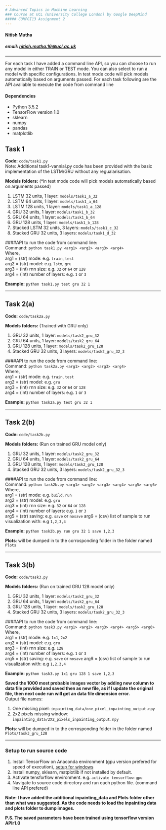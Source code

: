 ```yaml
---
# Advanced Topics in Machine Learning
### Course at UCL (University College London) by Google DeepMind  
##### COMPGI13 Assignment 2
---
```

#### Nitish Mutha

##### email: nitish.mutha.16@ucl.ac.uk 
---

For each task I have added a command line API, so you can choose to run any model in either TRAIN or TEST mode. You can also select to run a model with specific configurations. In test mode code will pick models automatically based on arguments passed. For each task following are the API avaliable to execute the code from command line  

#### Dependencies
* Python 3.5.2
* TensorFlow version 1.0  
* sklearn  
* numpy  
* pandas  
* matplotlib  



## Task 1
**Code:** `code/task1.py`  
Note: Additional task1-vannial.py code has been provided with the basic implementation of the LSTM/GRU without any regualarisation.

**Models folders:** (*in test mode code will pick models automatically based on arguments passed)  
1. LSTM 32 units, 1 layer: `models/task1_a_32`  
2. LSTM 64 units, 1 layer: `models/task1_a_64`  
3. LSTM 128 units, 1 layer: `models/task1_a_128`  
4. GRU 32 units, 1 layer: `models/task1_b_32`  
5. GRU 64 units, 1 layer: `models/task1_b_64`  
6. GRU 128 units, 1 layer: `models/task1_b_128`  
7. Stacked LSTM 32 units, 3 layers: `models/task1_c_32`  
8. Stacked GRU 32 units, 3 layers: `models/task1_d_32`  

####API to run the code from command line:  
Command: `python task1.py <arg1> <arg2> <arg3> <arg4>`  
Where,   
arg1 = (str) mode: e.g. `train`, `test`  
arg2 = (str) model: e.g. `lstm`, `gru`  
arg3 = (int) rnn size: e.g. `32` or `64` or `128`  
arg4 = (int) number of layers: e.g. `1` or `3`   

**Example:**
`python task1.py test gru 32 1`

---

## Task 2(a)
**Code:** `code/task2a.py`  

**Models folders:** (Trained with GRU only)  
1. GRU 32 units, 1 layer: `models/task2_gru_32`  
2. GRU 64 units, 1 layer: `models/task2_gru_64`  
3. GRU 128 units, 1 layer: `models/task2_gru_128`    
4. Stacked GRU 32 units, 3 layers: `models/task2_gru_32_3`  

####API to run the code from command line:  
Command: `python task2a.py <arg1> <arg2> <arg3> <arg4>`  
Where,   
arg1 = (str) mode: e.g. `train`, `test`  
arg2 = (str) model: e.g. `gru`  
arg3 = (int) rnn size: e.g. `32` or `64` or `128`  
arg4 = (int) number of layers: e.g. `1` or `3`   

**Example:**
`python task2a.py test gru 32 1`

---

## Task 2(b)
**Code:** `code/task2b.py`  

**Models folders:** (Run on trained GRU model only)  
1. GRU 32 units, 1 layer: `models/task2_gru_32`  
2. GRU 64 units, 1 layer: `models/task2_gru_64`  
3. GRU 128 units, 1 layer: `models/task2_gru_128`    
4. Stacked GRU 32 units, 3 layers: `models/task2_gru_32_3`  

####API to run the code from command line:  
Command: `python task2b.py <arg1> <arg2> <arg3> <arg4> <arg5> <arg6>`  
Where,   
arg1 = (str) mode: e.g. `build`, `run`  
arg2 = (str) model: e.g. `gru`  
arg3 = (int) rnn size: e.g. `32` or `64` or `128`  
arg4 = (int) number of layers: e.g. `1` or `3`   
arg5 = (str) saving: e.g. `save` or `nosave`
arg6 = (csv) list of sample to run visualization with: e.g `1,2,3,4`

**Example:**
`python task2b.py run gru 32 1 save 1,2,3`  

**Plots**:  will be dumped in to the corrosponding folder in the folder named `Plots`  

---

## Task 3(b)
**Code:** `code/task3.py`  

**Models folders:** (Run on trained GRU 128 model only)  
1. GRU 32 units, 1 layer: `models/task2_gru_32`  
2. GRU 64 units, 1 layer: `models/task2_gru_64`  
3. GRU 128 units, 1 layer: `models/task2_gru_128`    
4. Stacked GRU 32 units, 3 layers: `models/task2_gru_32_3`  

####API to run the code from command line:  
Command: `python task3.py <arg1> <arg2> <arg3> <arg4> <arg5> <arg6>`  
Where,   
arg1 = (str) mode: e.g. `1x1`, `2x2`  
arg2 = (str) model: e.g. `gru`  
arg3 = (int) rnn size: e.g. `128`  
arg4 = (int) number of layers: e.g. `1` or `3`   
arg5 = (str) saving: e.g. `save` or `nosave`
arg6 = (csv) list of sample to run visualization with: e.g `1,2,3,4`

**Example:**
`python task3.py 1x1 gru 128 1 save 1,2,3`  

**Saved the 1000 most probable images vector by adding new column to data file provided and saved then as new file, as if I update the original file, then next code run will get an data file dimension error.**  
Output file names:  
1. One missing pixel: `inpainting_data/one_pixel_inpainting_output.npy`  
2. 2x2 pixels missing window: `inpainting_data/2X2_pixels_inpainting_output.npy`  


**Plots**:  will be dumped in to the corrosponding folder in the folder named `Plots/task3_gru_128`  


---


### Setup to run source code  
1. Install TensorFlow on Anaconda environment (gpu version prefered for speed of execution), [setup for windows](https://nitishmutha.github.io/tensorflow/2017/01/22/TensorFlow-with-gpu-for-windows.html)
2. Install numpy, sklearn, matplotlib if not installed by default.  
3. Activate tensforflow environment. e.g. `activate tensorflow-gpu`
3. Navigate to source code directory and run each python file. (command line API prefered)


**Note: I have added the additional inpainting_data and Plots folder other than what was suggested. As the code needs to load the inpainting data and plots folder to dump images.**  

**P.S. The saved parameters have been trained using tensorflow version APIr1.0**

